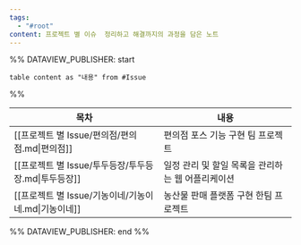 ```yaml
---
tags:
  - "#root"
content: 프로젝트 별 이슈  정리하고 해결까지의 과정을 담은 노트
---
```


%% DATAVIEW_PUBLISHER: start
```dataview
table content as "내용" from #Issue
```
%%

| 목차                                  | 내용                           |
| ----------------------------------- | ---------------------------- |
| [[프로젝트 별 Issue/편의점/편의점.md\|편의점]]    | 편의점 포스 기능 구현 팀 프로젝트          |
| [[프로젝트 별 Issue/투두등장/투두등장.md\|투두등장]] | 일정 관리 및 할일 목록을 관리하는 웹 어플리케이션 |
| [[프로젝트 별 Issue/기농이네/기농이네.md\|기농이네]] | 농산물 판매 플랫폼 구현 한팀 프로젝트        |

%% DATAVIEW_PUBLISHER: end %%